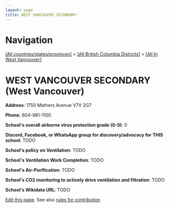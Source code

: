 ```yaml
---
layout: page
title: WEST VANCOUVER SECONDARY
---
```

# Navigation

[[All countries/states/provinces]](../../..) > [[All British Columbia Districts]](../..) > [[All In West Vancouver]](..)

# WEST VANCOUVER SECONDARY (West Vancouver)

**Address**: 1750 Mathers Avenue V7V 2G7

**Phone**: 604-981-1100

**School's overall airborne virus protection grade (0-5)**: 0

**Discord, Facebook, or WhatsApp group for discovery/advocacy for THIS school**: TODO

**School's policy on Ventilation**: TODO

**School's Ventilation Work Completion**: TODO

**School's Air-Purification**: TODO

**School's CO2 monitoring to actively drive ventilation and filtration**: TODO

**School's Wikidata URL**: TODO


[Edit this page](https://github.com/ventilate-schools/BC/edit/main/./West_Vancouver/WEST_VANCOUVER_SECONDARY.md). See also [rules for contribution](../../../contribution-rules/)